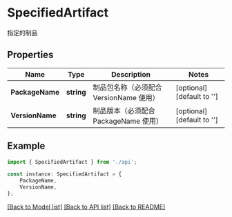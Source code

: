 # SpecifiedArtifact

指定的制品

## Properties

Name | Type | Description | Notes
------------ | ------------- | ------------- | -------------
**PackageName** | **string** | 制品包名称（必须配合 VersionName 使用） | [optional] [default to '']
**VersionName** | **string** | 制品版本（必须配合 PackageName 使用） | [optional] [default to '']

## Example

```typescript
import { SpecifiedArtifact } from './api';

const instance: SpecifiedArtifact = {
    PackageName,
    VersionName,
};
```

[[Back to Model list]](../README.md#documentation-for-models) [[Back to API list]](../README.md#documentation-for-api-endpoints) [[Back to README]](../README.md)
